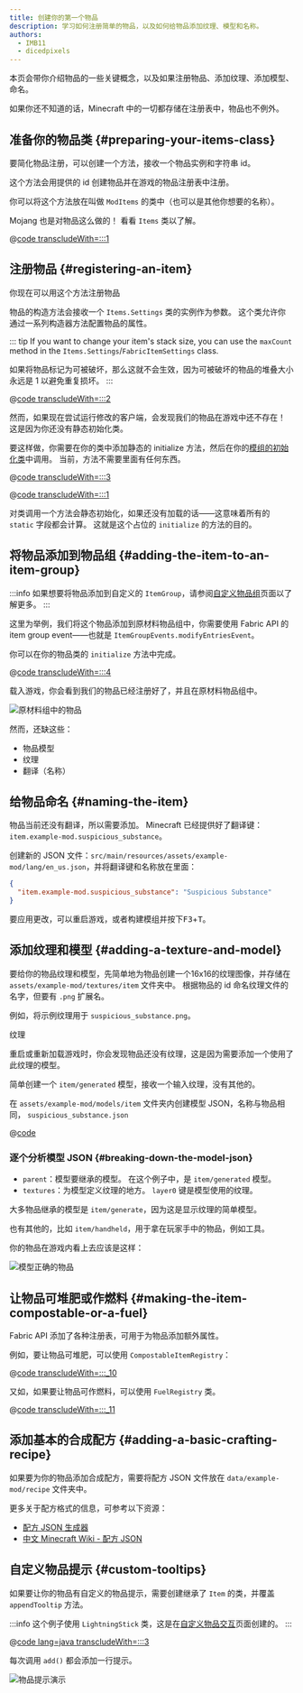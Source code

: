 ```yaml
---
title: 创建你的第一个物品
description: 学习如何注册简单的物品，以及如何给物品添加纹理、模型和名称。
authors:
  - IMB11
  - dicedpixels
---
```


本页会带你介绍物品的一些关键概念，以及如果注册物品、添加纹理、添加模型、命名。

如果你还不知道的话，Minecraft 中的一切都存储在注册表中，物品也不例外。

## 准备你的物品类 {#preparing-your-items-class}

要简化物品注册，可以创建一个方法，接收一个物品实例和字符串 id。

这个方法会用提供的 id 创建物品并在游戏的物品注册表中注册。

你可以将这个方法放在叫做 `ModItems` 的类中（也可以是其他你想要的名称）。

Mojang 也是对物品这么做的！ 看看 `Items` 类以了解。

@[code transcludeWith=:::1](@/reference/1.21.1/src/main/java/com/example/docs/item/ModItems.java)

## 注册物品 {#registering-an-item}

你现在可以用这个方法注册物品

物品的构造方法会接收一个 `Items.Settings` 类的实例作为参数。 这个类允许你通过一系列构造器方法配置物品的属性。

::: tip
If you want to change your item's stack size, you can use the `maxCount` method in the `Items.Settings`/`FabricItemSettings` class.

如果将物品标记为可被破坏，那么这就不会生效，因为可被破坏的物品的堆叠大小永远是 1 以避免重复损坏。
:::

@[code transcludeWith=:::2](@/reference/1.21.1/src/main/java/com/example/docs/item/ModItems.java)

然而，如果现在尝试运行修改的客户端，会发现我们的物品在游戏中还不存在！ 这是因为你还没有静态初始化类。

要这样做，你需要在你的类中添加静态的 initialize 方法，然后在你的[模组的初始化类](./getting-started/project-structure#entrypoints)中调用。 当前，方法不需要里面有任何东西。

@[code transcludeWith=:::3](@/reference/1.21.1/src/main/java/com/example/docs/item/ModItems.java)

@[code transcludeWith=:::1](@/reference/1.21.1/src/main/java/com/example/docs/item/ExampleModItems.java)

对类调用一个方法会静态初始化，如果还没有加载的话——这意味着所有的 `static` 字段都会计算。 这就是这个占位的 `initialize` 的方法的目的。

## 将物品添加到物品组 {#adding-the-item-to-an-item-group}

:::info
如果想要将物品添加到自定义的 `ItemGroup`，请参阅[自定义物品组](./custom-item-groups)页面以了解更多。
:::

这里为举例，我们将这个物品添加到原材料物品组中，你需要使用 Fabric API 的 item group event——也就是 `ItemGroupEvents.modifyEntriesEvent`。

你可以在你的物品类的 `initialize` 方法中完成。

@[code transcludeWith=:::4](@/reference/1.21.1/src/main/java/com/example/docs/item/ModItems.java)

载入游戏，你会看到我们的物品已经注册好了，并且在原材料物品组中。

![原材料组中的物品](/assets/develop/items/first_item_0.png)

然而，还缺这些：

- 物品模型
- 纹理
- 翻译（名称）

## 给物品命名 {#naming-the-item}

物品当前还没有翻译，所以需要添加。 Minecraft 已经提供好了翻译键：`item.example-mod.suspicious_substance`。

创建新的 JSON 文件：`src/main/resources/assets/example-mod/lang/en_us.json`，并将翻译键和名称放在里面：

```json
{
  "item.example-mod.suspicious_substance": "Suspicious Substance"
}
```

要应用更改，可以重启游戏，或者构建模组并按下<kbd>F3</kbd>+<kbd>T</kbd>。

## 添加纹理和模型 {#adding-a-texture-and-model}

要给你的物品纹理和模型，先简单地为物品创建一个16x16的纹理图像，并存储在 `assets/example-mod/textures/item` 文件夹中。 根据物品的 id 命名纹理文件的名字，但要有 `.png` 扩展名。

例如，将示例纹理用于 `suspicious_substance.png`。

<DownloadEntry visualURL="/assets/develop/items/first_item_1.png" downloadURL="/assets/develop/items/first_item_1_small.png">纹理</DownloadEntry>

重启或重新加载游戏时，你会发现物品还没有纹理，这是因为需要添加一个使用了此纹理的模型。

简单创建一个 `item/generated` 模型，接收一个输入纹理，没有其他的。

在 `assets/example-mod/models/item` 文件夹内创建模型 JSON，名称与物品相同， `suspicious_substance.json`

@[code](@/reference/1.21.1/src/main/resources/assets/example-mod/models/item/suspicious_substance.json)

### 逐个分析模型 JSON {#breaking-down-the-model-json}

- `parent`：模型要继承的模型。 在这个例子中，是 `item/generated` 模型。
- `textures`：为模型定义纹理的地方。 `layer0` 键是模型使用的纹理。

大多物品继承的模型是 `item/generate`，因为这是显示纹理的简单模型。

也有其他的，比如 `item/handheld`，用于拿在玩家手中的物品，例如工具。

你的物品在游戏内看上去应该是这样：

![模型正确的物品](/assets/develop/items/first_item_2.png)

## 让物品可堆肥或作燃料 {#making-the-item-compostable-or-a-fuel}

Fabric API 添加了各种注册表，可用于为物品添加额外属性。

例如，要让物品可堆肥，可以使用 `CompostableItemRegistry`：

@[code transcludeWith=:::_10](@/reference/1.21.1/src/main/java/com/example/docs/item/ModItems.java)

又如，如果要让物品可作燃料，可以使用 `FuelRegistry` 类。

@[code transcludeWith=:::_11](@/reference/1.21.1/src/main/java/com/example/docs/item/ModItems.java)

## 添加基本的合成配方 {#adding-a-basic-crafting-recipe}

<!-- In the future, an entire section on recipes and recipe types should be created. For now, this suffices. -->

如果要为你的物品添加合成配方，需要将配方 JSON 文件放在 `data/example-mod/recipe` 文件夹中。

更多关于配方格式的信息，可参考以下资源：

- [配方 JSON 生成器](https://crafting.thedestruc7i0n.ca/)
- [中文 Minecraft Wiki - 配方 JSON](https://zh.minecraft.wiki/w/配方#JSON格式)

## 自定义物品提示 {#custom-tooltips}

如果要让你的物品有自定义的物品提示，需要创建继承了 `Item` 的类，并覆盖 `appendTooltip` 方法。

:::info
这个例子使用 `LightningStick` 类，这是在[自定义物品交互](./custom-item-interactions)页面创建的。
:::

@[code lang=java transcludeWith=:::3](@/reference/1.21.1/src/main/java/com/example/docs/item/custom/LightningStick.java)

每次调用 `add()` 都会添加一行提示。

![物品提示演示](/assets/develop/items/first_item_3.png)
